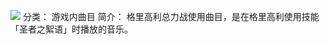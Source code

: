 ![](//static.kivo.wiki/images/music/cover/hyNBg3hZr0COBhQ50Y4sm9lRQb0jQoso.png)
分类： 游戏内曲目
简介：
格里高利总力战使用曲目，是在格里高利使用技能「圣者之絮语」时播放的音乐。
